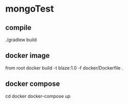 # mongoTest


## compile

./gradlew build

## docker image

from root
docker build -t blaze:1.0 -f docker/Dockerfile .

## docker compose

cd docker
docker-compose up
